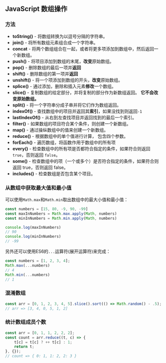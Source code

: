 ## JavaScript 数组操作

### 方法

- **toString()** - 将数组转换为以逗号分隔的字符串。
- **join()** - 将所有数组元素组合成一个字符串。
- **concat** - 将两个数组组合在一起，或者将更多项添加到数组中，然后返回一个新数组。
- **push()** - 将项目添加到数组的末尾，**改变**原始数组。
- **pop()** - 删除数组的最后一项并**返回**
- **shift()** - 删除数组的第一项并**返回**
- **unshift()** - 将一个项添加到数组的开头，**改变**原始数组。
- **splice()** - 通过添加，删除和插入元素**修改**一个数组。
- **slice()** - 复制数组的给定部分，并将复制的部分作为新数组返回。 **它不会改变原始数组。**
- **split()** - 将一个字符串分成子串并将它们作为数组返回。
- **indexOf()** - 查找数组中的项目并返回其**索引**，如果没找到则返回`-1`
- **lastIndexOf()** - 从右到左查找项目并返回找到的最后一个索引。
- **filter()** - 如果数组的项目符合某个条件，则创建一个新数组。
- **map()** - 通过操纵数组中的值来创建一个新数组。
- **reduce()** - 根据数组中的单个值进行计算， 包含四个参数。
- **forEach()** - 遍历数组，将函数作用于数组中的所有项
- **every()** - 检查数组中的所有项是否都符合指定的条件，如果符合则返回 `true`，否则返回 `false`。
- **some()** - 检查数组中的项（一个或多个）是否符合指定的条件，如果符合则返回 true，否则返回 false。
- **includes()** - 检查数组是否包含某个项目。

### 从数组中获取最大值和最小值

可以使用`Math.max`和`Math.min`取出数组中的最大小值和最小值：

```javascript
const numbers = [15, 80, -9, 90, -99]
const maxInNumbers = Math.max.apply(Math, numbers)
const minInNumbers = Math.min.apply(Math, numbers)

console.log(maxInNumbers)
// 90
console.log(minInNumbers)
// -99
```

另外还可以使用ES6的`...`运算符(展开运算符)来完成：

```javascript
const numbers = [1, 2, 3, 4];
Math.max(...numbers) 
// 4
Math.min(...numbers) 
// 1
```

### 混淆数组

```javascript
const arr = [0, 1, 2, 3, 4, 5].slice().sort(() => Math.random() - .5);
// arr => [3, 4, 0, 5, 1, 2]
```

### 统计数组成员个数

```javascript
const arr = [0, 1, 1, 2, 2, 2];
const count = arr.reduce((t, c) => {
    t[c] = t[c] ? ++ t[c] : 1;
    return t;
}, {});
// count => { 0: 1, 1: 2, 2: 3 }
```

